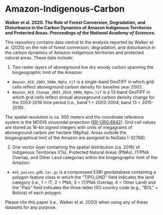 # Amazon-Indigenous-Carbon

**Walker et al. 2020. The Role of Forest Conversion, Degradation, and Disturbance in the Carbon Dynamics of Amazon Indigenous Territories and Protected Areas. _Proceedings of the National Academy of Sciences_.**

This repository contains data central to the analysis reported by Walker et al. (2020) on the role of forest conversion, degradation, and disturbance in the carbon dynamics of Amazon indigenous territories and protected natural areas. These data include:

1. Two raster layers of aboveground live dry woody carbon spanning the biogeographic limit of the Amazon:
+ `Amazon_ACD_2003_500m_Mgha.tif` is a single-band GeoTIFF in which grid cells reflect aboveground carbon density for baseline year 2003.
+ `Amazon_ACD_Change_2003_2016_500m_Mgha.tif` is a 13-band GeoTIFF in which grid cells reflect annual aboveground carbon density change for the 2003-2016 time period (i.e., band 1 = 2003-2004; band 13 = 2015-2016).

The spatial resolution is ca. 500 meters and the coordinate reference system is the MODIS sinusoidal projection ([SR-ORG:6842](https://spatialreference.org/ref/sr-org/modis-sinusoidal/)). Grid cell values are stored as 16-bit signed integers with units of megagrams of aboveground carbon per hectare (Mg/ha). Areas outside the biogeographical limit of the Amazon are assigned to NoData (-32768).

2. One vector layer containing the spatial distribution (ca. 2016) of Indigenous Territories (ITs), Protected Natural Areas (PNAs), IT/PNA Overlap, and Other Land categories within the biogeographic limit of the Amazon:
+ `msk_paises.gdb.tar.gz` is a compressed ESRI geodatabase containing a polygon feature class in which the "TIPO_UND" field indicates the land category (i.e., 1 = IT; 2 = PNA; 3 = IT/PNA Overlap; 4 = Other Land) and the "Pais" field indicates the three-letter ISO country code (e.g., "BOL" = Bolivia) of each polygon.

Please cite this paper (i.e., Walker et al. 2020) when using any of these datasets for any purpose.
